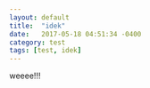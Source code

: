 ```yaml
---
layout: default
title:  "idek"
date:   2017-05-18 04:51:34 -0400
category: test
tags: [test, idek]
---
```

weeee!!!
